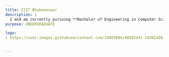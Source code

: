 ```yaml
---
title: IIIT Bhubaneswar
description: |
  I and am currently pursuing **Bachelor of Engineering in Computer Science** from here and is anticipated to complete it by *2020*
purpose: UNDERGRADUATE

logo:
- https://user-images.githubusercontent.com/24803604/40582941-1d382a98-61a1-11e8-8f81-c324ac598be7.jpg


---
```

